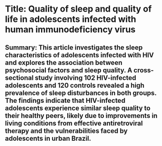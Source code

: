 # Title: Quality of sleep and quality of life in adolescents infected with human immunodeficiency virus

## Summary: This article investigates the sleep characteristics of adolescents infected with HIV and explores the association between psychosocial factors and sleep quality. A cross-sectional study involving 102 HIV-infected adolescents and 120 controls revealed a high prevalence of sleep disturbances in both groups. The findings indicate that HIV-infected adolescents experience similar sleep quality to their healthy peers, likely due to improvements in living conditions from effective antiretroviral therapy and the vulnerabilities faced by adolescents in urban Brazil.